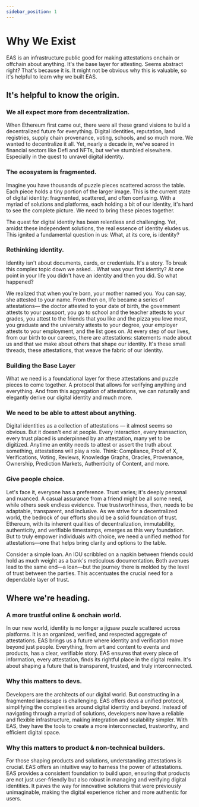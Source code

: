 ```yaml
---
sidebar_position: 1
---
```


# Why We Exist

EAS is an infrastructure public good for making attestations onchain or offchain about anything. It's the base layer for attesting. Seems abstract right? That's because it is. It might not be obvious why this is valuable, so it's helpful to learn why we built EAS.

## It's helpful to know the origin.
### We all expect more from decentralization.
When Ethereum first came out, there were all these grand visions to build a decentralized future for everything. Digital identities, reputation, land registries, supply chain provenance, voting, schools, and so much more. We wanted to decentralize it all. Yet, nearly a decade in, we've soared in financial sectors like Defi and NFTs, but we've stumbled elsewhere. Especially in the quest to unravel digital identity. 

### The ecosystem is fragmented.
Imagine you have thousands of puzzle pieces scattered across the table. Each piece holds a tiny portion of the larger image. This is the current state of digital identity: fragmented, scattered, and often confusing. With a myriad of solutions and platforms, each holding a bit of our identity, it's hard to see the complete picture. We need to bring these pieces together.

The quest for digital identity has been relentless and challenging. Yet, amidst these independent solutions, the real essence of identity eludes us. This ignited a fundamental question in us: What, at its core, is identity?

### Rethinking identity.
Identity isn't about documents, cards, or credentials. It's a story. To break this complex topic down we asked... What was your first identity? At one point in your life you didn't have an identity and then you did. So what happened? 

We realized that when you're born, your mother named you. You can say, she attested to your name. From then on, life became a series of attestations— the doctor attested to your date of birth, the government attests to your passport, you go to school and the teacher attests to your grades, you attest to the friends that you like and the pizza you love most, you graduate and the university attests to your degree, your employer attests to your employment, and the list goes on. At every step of our lives, from our birth to our careers, there are attestations: statements made about us and that we make about others that shape our identity. It's these small threads, these attestations, that weave the fabric of our identity. 

### Building the Base Layer
What we need is a foundational layer for these attestations and puzzle pieces to come together. A protocol that allows for verifying anything and everything. And from this aggregation of attestations, we can naturally and elegantly derive our digital identity and much more. 

### We need to be able to attest about anything.
Digital identities as a collection of attestations — it almost seems so obvious. But it doesn't end at people. Every interaction, every transaction, every trust placed is underpinned by an attestation, many yet to be digitized. Anytime an entity needs to attest or assert the truth about something, attestations will play a role. Think: Compliance, Proof of X, Verifications, Voting, Reviews, Knowledge Graphs, Oracles, Provenance, Ownership, Prediction Markets, Authenticity of Content, and more. 

### Give people choice.
Let's face it, everyone has a preference. Trust varies; it's deeply personal and nuanced. A casual assurance from a friend might be all some need, while others seek endless evidence. True trustworthiness, then, needs to be adaptable, transparent, and inclusive. As we strive for a decentralized world, the bedrock of our efforts should be a solid foundation of trust. Ethereum, with its inherent qualities of decentralization, immutability, authenticity, and verifiable timestamps, emerges as this very foundation. But to truly empower individuals with choice, we need a unified method for attestations—one that helps bring clarity and options to the table.

Consider a simple loan. An IOU scribbled on a napkin between friends could hold as much weight as a bank's meticulous documentation. Both avenues lead to the same end—a loan—but the journey there is molded by the level of trust between the parties. This accentuates the crucial need for a dependable layer of trust.

## Where we're heading.

### A more trustful online & onchain world.
In our new world, identity is no longer a jigsaw puzzle scattered across platforms. It is an organized, verified, and respected aggregate of attestations. EAS brings us a future where identity and verification move beyond just people. Everything, from art and content to events and products, has a clear, verifiable story. EAS ensures that every piece of information, every attestation, finds its rightful place in the digital realm. It's about shaping a future that is transparent, trusted, and truly interconnected.


### Why this matters to devs.
Developers are the architects of our digital world. But constructing in a fragmented landscape is challenging. EAS offers devs a unified protocol, simplifying the complexities around digital identity and beyond. Instead of navigating through a myriad of solutions, developers now have a reliable and flexible infrastructure, making integration and scalability simpler. With EAS, they have the tools to create a more interconnected, trustworthy, and efficient digital space.

### Why this matters to product & non-technical builders.
For those shaping products and solutions, understanding attestations is crucial. EAS offers an intuitive way to harness the power of attestations. EAS provides a consistent foundation to build upon, ensuring that products are not just user-friendly but also robust in managing and verifying digital identities. It paves the way for innovative solutions that were previously unimaginable, making the digital experience richer and more authentic for users.
